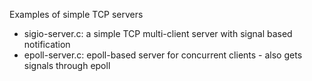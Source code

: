 Examples of simple TCP servers

* sigio-server.c: a simple TCP multi-client server with signal based notification
* epoll-server.c: epoll-based server for concurrent clients - also gets signals through epoll
